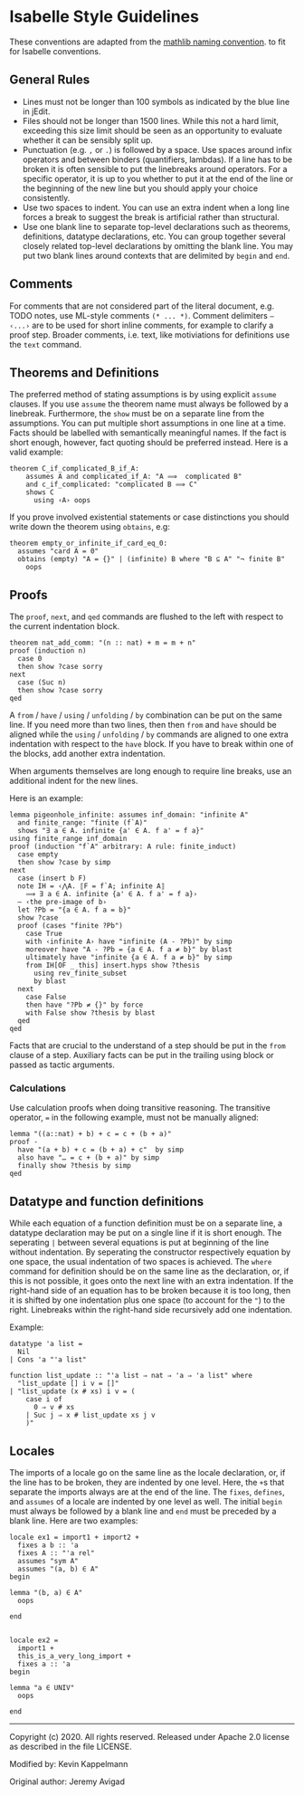 # Isabelle Style Guidelines #
These conventions are adapted from the
[mathlib naming convention](https://github.com/leanprover-community/mathlib/edit/master/docs/contribute/style.md).
to fit for Isabelle conventions.

## General Rules
- Lines must not be longer than 100 symbols as indicated by the blue line in jEdit.
- Files should not be longer than 1500 lines. While this not a hard limit, exceeding this size limit should be seen as an opportunity to evaluate whether it can be sensibly split up.
- Punctuation (e.g. `,` or `.`) is followed by a space. Use spaces around infix operators and between binders (quantifiers, lambdas). If a line has to be broken it is often sensible to put the linebreaks around operators. For a specific operator, it is up to you whether to put it at the end of the line or the beginning of the new line but you should apply your choice consistently. 
- Use two spaces to indent. You can use an extra indent when a long line forces a break to suggest the break is artificial rather than structural.
- Use one blank line to separate top-level declarations such as theorems, definitions, datatype declarations, etc. You can group together several closely related top-level declarations by omitting the blank line. You may put two blank lines around contexts that are delimited by `begin` and `end`.

## Comments
For comments that are not considered part of the literal document, e.g. TODO notes, use ML-style comments `(* ... *)`.
Comment delimiters `― ‹...›` are to be used for short inline comments, for example to clarify a proof step.
Broader comments, i.e. text, like motiviations for definitions use the `text` command.

## Theorems and Definitions
The preferred method of stating assumptions is by using explicit `assume` clauses.
If you use `assume` the theorem name must always be followed by a linebreak.
Furthermore, the `show` must be on a separate line from the assumptions.
You can put multiple short assumptions in one line at a time.
Facts should be labelled with semantically meaningful names. If the fact is short enough, however, fact quoting should be preferred instead.
Here is a valid example:
```isabelle
theorem C_if_complicated_B_if_A:
    assumes A and complicated_if_A: "A ⟹  complicated B"
    and c_if_complicated: "complicated B ⟹ C"
    shows C
      using ‹A› oops
```

If you prove involved existential statements or case distinctions you should write down the theorem using `obtains`, e.g:
```isabelle
theorem empty_or_infinite_if_card_eq_0:
  assumes "card A = 0"
  obtains (empty) "A = {}" | (infinite) B where "B ⊆ A" "¬ finite B"
    oops
```

## Proofs
The `proof`, `next`, and `qed` commands are flushed to the left with respect to the current indentation block.
```isabelle
theorem nat_add_comm: "(n :: nat) + m = m + n"
proof (induction n)
  case 0
  then show ?case sorry
next
  case (Suc n)
  then show ?case sorry
qed
```
A `from` / `have` / `using` / `unfolding` / `by` combination can be put on the same line.
If you need more than two lines, then then `from` and `have` should be aligned while the `using` / `unfolding` / `by` commands are aligned to one extra indentation with respect to the `have` block. 
If you have to break within one of the blocks, add another extra indentation.

When arguments themselves are long enough to require line breaks, use an additional indent for the new lines.

Here is an example:
```isabelle
lemma pigeonhole_infinite: assumes inf_domain: "infinite A"
  and finite_range: "finite (f`A)"
  shows "∃ a ∈ A. infinite {a' ∈ A. f a' = f a}"
using finite_range inf_domain
proof (induction "f`A" arbitrary: A rule: finite_induct)
  case empty
  then show ?case by simp
next
  case (insert b F)
  note IH = ‹⋀A. ⟦F = f`A; infinite A⟧
    ⟹ ∃ a ∈ A. infinite {a' ∈ A. f a' = f a}›
  ― ‹the pre-image of b›
  let ?Pb = "{a ∈ A. f a = b}"
  show ?case
  proof (cases "finite ?Pb")
    case True
    with ‹infinite A› have "infinite (A - ?Pb)" by simp
    moreover have "A - ?Pb = {a ∈ A. f a ≠ b}" by blast
    ultimately have "infinite {a ∈ A. f a ≠ b}" by simp
    from IH[OF _ this] insert.hyps show ?thesis
      using rev_finite_subset
      by blast 
  next
    case False
    then have "?Pb ≠ {}" by force
    with False show ?thesis by blast
  qed
qed
```

Facts that are crucial to the understand of a step should be put in the `from` clause of a step.
Auxiliary facts can be put in the trailing using block or passed as tactic arguments.

### Calculations
Use calculation proofs when doing transitive reasoning. The transitive operator, `=` in the following example, must not be manually aligned:
```isabelle
lemma "((a::nat) + b) + c = c + (b + a)"
proof -
  have "(a + b) + c = (b + a) + c"  by simp
  also have "… = c + (b + a)" by simp
  finally show ?thesis by simp
qed
```

## Datatype and function definitions
While each equation of a function definition must be on a separate line, a datatype declaration may be put on a single line if it is short enough.
The seperating `|` between several equations is put at beginning of the line without indentation. By seperating the constructor respectively equation by one space, the usual indentation of two spaces is achieved.
The `where` command for definition should be on the same line as the declaration, or, if this is not possible, it goes onto the next line with an extra indentation.
If the right-hand side of an equation has to be broken because it is too long, then it is shifted by one indentation plus one space (to account for the `"`) to the right.
Linebreaks within the right-hand side recursively add one indentation. 

Example:
```isabelle
datatype 'a list =
  Nil
| Cons 'a "'a list"

function list_update :: "'a list ⇒ nat ⇒ 'a ⇒ 'a list" where
  "list_update [] i v = []"
| "list_update (x # xs) i v = (
    case i of
      0 ⇒ v # xs
    | Suc j ⇒ x # list_update xs j v
    )"
```

## Locales
The imports of a locale go on the same line as the locale declaration, or, if the line has to be broken, they are indented by one level.
Here, the `+`s that separate the imports always are at the end of the line.
The `fixes`, `defines`, and `assumes` of a locale are indented by one level as well.
The initial `begin` must always be followed by a blank line and `end` must be preceded by a blank line.
Here are two examples:
```isabelle
locale ex1 = import1 + import2 +
  fixes a b :: 'a
  fixes A :: "'a rel"
  assumes "sym A"
  assumes "(a, b) ∈ A"
begin

lemma "(b, a) ∈ A"
  oops

end
 

locale ex2 =
  import1 +
  this_is_a_very_long_import +
  fixes a :: 'a
begin

lemma "a ∈ UNIV"
  oops

end
```

------
Copyright (c) 2020. All rights reserved.
Released under Apache 2.0 license as described in the file LICENSE.

Modified by: Kevin Kappelmann

Original author: Jeremy Avigad
